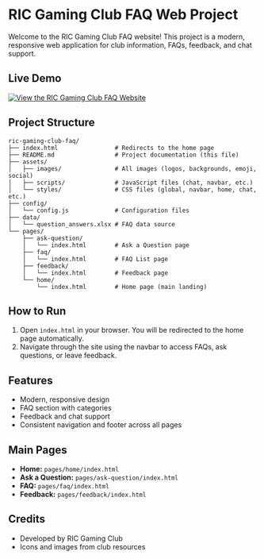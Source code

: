 # RIC Gaming Club FAQ Web Project

Welcome to the RIC Gaming Club FAQ website! This project is a modern, responsive web application for club information, FAQs, feedback, and chat support.

## Live Demo

[![View the RIC Gaming Club FAQ Website](https://img.shields.io/badge/Live%20Demo-Visit%20Now-blue?style=for-the-badge&logo=vercel)](https://ric-gaming-club-faq.vercel.app/pages/home/index.html)

## Project Structure

```
ric-gaming-club-faq/
├── index.html                # Redirects to the home page
├── README.md                 # Project documentation (this file)
├── assets/
│   ├── images/               # All images (logos, backgrounds, emoji, social)
│   ├── scripts/              # JavaScript files (chat, navbar, etc.)
│   └── styles/               # CSS files (global, navbar, home, chat, etc.)
├── config/
│   └── config.js             # Configuration files
├── data/
│   └── question_answers.xlsx # FAQ data source
└── pages/
    ├── ask-question/
    │   └── index.html        # Ask a Question page
    ├── faq/
    │   └── index.html        # FAQ List page
    ├── feedback/
    │   └── index.html        # Feedback page
    └── home/
        └── index.html        # Home page (main landing)
```

## How to Run

1. Open `index.html` in your browser. You will be redirected to the home page automatically.
2. Navigate through the site using the navbar to access FAQs, ask questions, or leave feedback.

## Features
- Modern, responsive design
- FAQ section with categories
- Feedback and chat support
- Consistent navigation and footer across all pages

## Main Pages
- **Home:** `pages/home/index.html`
- **Ask a Question:** `pages/ask-question/index.html`
- **FAQ:** `pages/faq/index.html`
- **Feedback:** `pages/feedback/index.html`

## Credits
- Developed by RIC Gaming Club
- Icons and images from club resources
